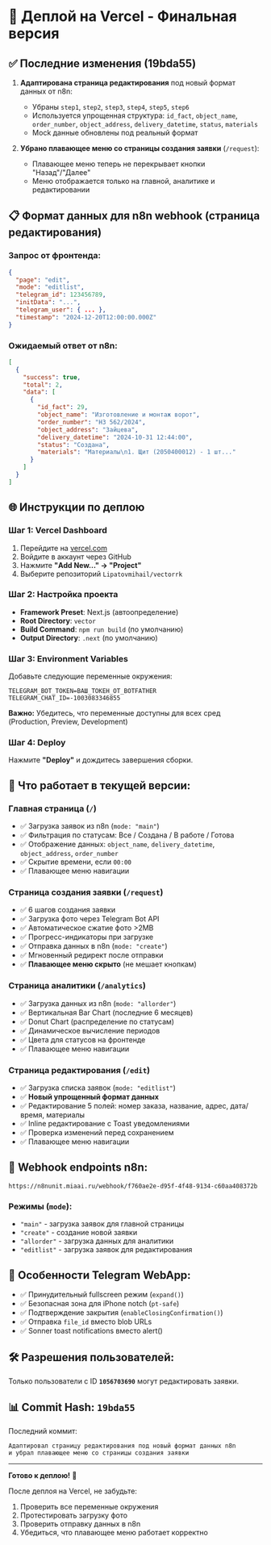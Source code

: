 # 🚀 Деплой на Vercel - Финальная версия

## ✅ Последние изменения (19bda55)

1. **Адаптирована страница редактирования** под новый формат данных от n8n:
   - Убраны `step1`, `step2`, `step3`, `step4`, `step5`, `step6`
   - Используется упрощенная структура: `id_fact`, `object_name`, `order_number`, `object_address`, `delivery_datetime`, `status`, `materials`
   - Mock данные обновлены под реальный формат

2. **Убрано плавающее меню со страницы создания заявки** (`/request`):
   - Плавающее меню теперь не перекрывает кнопки "Назад"/"Далее"
   - Меню отображается только на главной, аналитике и редактировании

## 📋 Формат данных для n8n webhook (страница редактирования)

### Запрос от фронтенда:
```json
{
  "page": "edit",
  "mode": "editlist",
  "telegram_id": 123456789,
  "initData": "...",
  "telegram_user": { ... },
  "timestamp": "2024-12-20T12:00:00.000Z"
}
```

### Ожидаемый ответ от n8n:
```json
[
  {
    "success": true,
    "total": 2,
    "data": [
      {
        "id_fact": 29,
        "object_name": "Изготовление и монтаж ворот",
        "order_number": "НЗ 562/2024",
        "object_address": "Зайцева",
        "delivery_datetime": "2024-10-31 12:44:00",
        "status": "Создана",
        "materials": "Материалы\n1. Щит (2050400012) - 1 шт..."
      }
    ]
  }
]
```

## 🌐 Инструкции по деплою

### Шаг 1: Vercel Dashboard
1. Перейдите на [vercel.com](https://vercel.com)
2. Войдите в аккаунт через GitHub
3. Нажмите **"Add New..." → "Project"**
4. Выберите репозиторий `Lipatovmihail/vectorrk`

### Шаг 2: Настройка проекта
- **Framework Preset**: Next.js (автоопределение)
- **Root Directory**: `vector`
- **Build Command**: `npm run build` (по умолчанию)
- **Output Directory**: `.next` (по умолчанию)

### Шаг 3: Environment Variables
Добавьте следующие переменные окружения:

```
TELEGRAM_BOT_TOKEN=ВАШ_ТОКЕН_ОТ_BOTFATHER
TELEGRAM_CHAT_ID=-1003083346855
```

**Важно:** Убедитесь, что переменные доступны для всех сред (Production, Preview, Development)

### Шаг 4: Deploy
Нажмите **"Deploy"** и дождитесь завершения сборки.

## 🎯 Что работает в текущей версии:

### Главная страница (`/`)
- ✅ Загрузка заявок из n8n (`mode: "main"`)
- ✅ Фильтрация по статусам: Все / Создана / В работе / Готова
- ✅ Отображение данных: `object_name`, `delivery_datetime`, `object_address`, `order_number`
- ✅ Скрытие времени, если `00:00`
- ✅ Плавающее меню навигации

### Страница создания заявки (`/request`)
- ✅ 6 шагов создания заявки
- ✅ Загрузка фото через Telegram Bot API
- ✅ Автоматическое сжатие фото >2MB
- ✅ Прогресс-индикаторы при загрузке
- ✅ Отправка данных в n8n (`mode: "create"`)
- ✅ Мгновенный редирект после отправки
- ✅ **Плавающее меню скрыто** (не мешает кнопкам)

### Страница аналитики (`/analytics`)
- ✅ Загрузка данных из n8n (`mode: "allorder"`)
- ✅ Вертикальная Bar Chart (последние 6 месяцев)
- ✅ Donut Chart (распределение по статусам)
- ✅ Динамическое вычисление периодов
- ✅ Цвета для статусов на фронтенде
- ✅ Плавающее меню навигации

### Страница редактирования (`/edit`)
- ✅ Загрузка списка заявок (`mode: "editlist"`)
- ✅ **Новый упрощенный формат данных**
- ✅ Редактирование 5 полей: номер заказа, название, адрес, дата/время, материалы
- ✅ Inline редактирование с Toast уведомлениями
- ✅ Проверка изменений перед сохранением
- ✅ Плавающее меню навигации

## 🔄 Webhook endpoints n8n:

```
https://n8nunit.miaai.ru/webhook/f760ae2e-d95f-4f48-9134-c60aa408372b
```

### Режимы (`mode`):
- `"main"` - загрузка заявок для главной страницы
- `"create"` - создание новой заявки
- `"allorder"` - загрузка данных для аналитики
- `"editlist"` - загрузка заявок для редактирования

## 📱 Особенности Telegram WebApp:

- ✅ Принудительный fullscreen режим (`expand()`)
- ✅ Безопасная зона для iPhone notch (`pt-safe`)
- ✅ Подтверждение закрытия (`enableClosingConfirmation()`)
- ✅ Отправка `file_id` вместо blob URLs
- ✅ Sonner toast notifications вместо alert()

## 🛠 Разрешения пользователей:

Только пользователи с ID **`1056703690`** могут редактировать заявки.

## 📊 Commit Hash: `19bda55`

Последний коммит:
```
Адаптировал страницу редактирования под новый формат данных n8n 
и убрал плавающее меню со страницы создания заявки
```

---

**Готово к деплою!** 🎉

После деплоя на Vercel, не забудьте:
1. Проверить все переменные окружения
2. Протестировать загрузку фото
3. Проверить отправку данных в n8n
4. Убедиться, что плавающее меню работает корректно

